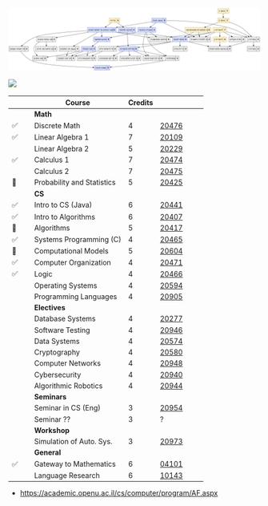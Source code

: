 
![](https://raw.githubusercontent.com/adielBm/cs-course-dependencies/refs/heads/main/diagram.svg)

![](https://progress-bar.xyz/48/?scale=120&width=140&progress_color=00D26A&suffix=%20out%20of%20120)

|         | Course                     | Credits   |                                                             |
| ------- | -------------------------- | --------- | ----------------------------------------------------------- |
|         | **Math**                   |           |                                                             |
| ✅       | Discrete Math              | 4         | [20476](https://www.openu.ac.il/courses/20476.htm)          |
| ✅       | Linear Algebra 1           | 7         | [20109](https://www.openu.ac.il/courses/20109.htm)          |
|         | Linear Algebra 2           | 5         | [20229](https://www.openu.ac.il/courses/20229.htm)          |
| ✅       | Calculus 1                 | 7         | [20474](https://www.openu.ac.il/courses/20474.htm)          |
|         | Calculus 2                 | 7         | [20475](https://www.openu.ac.il/courses/20475.htm)          |
| 🔄️     | Probability and Statistics | 5         | [20425](https://www.openu.ac.il/courses/20425.htm)          |
|         | **CS**                     |           |                                                             |
| ✅       | Intro to CS (Java)         | 6         | [20441](https://www.openu.ac.il/courses/20441.htm)          |
| ✅       | Intro to Algorithms        | 6         | [20407](https://www.openu.ac.il/courses/20407.htm)          |
| 🔄️     | Algorithms                 | 5         | [20417](https://www.openu.ac.il/courses/20417.htm)          |
| ✅       | Systems Programming (C)    | 4         | [20465](https://www.openu.ac.il/courses/20465.htm)          |
| 🔄️     | Computational Models       | 5         | [20604](https://www.openu.ac.il/courses/20604.htm)          |
| ✅       | Computer Organization      | 4         | [20471](https://www.openu.ac.il/courses/20471.htm)          |
| ✅       | Logic                      | 4         | [20466](https://www.openu.ac.il/courses/20466.htm)          |
|         | Operating Systems          | 4         | [20594](https://www.openu.ac.il/courses/20594.htm)          |
|         | Programming Languages      | 4         | [20905](https://www.openu.ac.il/courses/20905.htm)          |
|         | **Electives**              |           |                                                             |
|         | Database Systems           | 4         | [20277](https://www.openu.ac.il/courses/20277.htm)          |
|         | Software Testing           | 4         | [20946](https://www.openu.ac.il/courses/20946.htm)          |
|         | Data Systems               | 4         | [20574](https://www.openu.ac.il/courses/20574.htm)          |
|         | Cryptography               | 4         | [20580](https://www.openu.ac.il/courses/20580.htm)          |
|         | Computer Networks          | 4         | [20948](https://www.openu.ac.il/courses/20948.htm)          |
|         | Cybersecurity              | 4         | [20940](https://www.openu.ac.il/courses/20940.htm)          |
|         | Algorithmic Robotics       | 4         | [20944](https://www.openu.ac.il/courses/20944.htm)          |
|         | **Seminars**               |           |                                                             |
|         | Seminar in CS (Eng)        | 3         | [20954](https://www.openu.ac.il/courses/20954.htm)          |
|         | Seminar ??                 | 3         | ?                                                           |
|         | **Workshop**               |           |                                                             |
|         | Simulation of Auto. Sys.   | 3         | [20973](https://www.openu.ac.il/courses/20973.htm)          |
|         | **General**                |           |                                                             |
| ✅       | Gateway to Mathematics     | 6         | [04101](https://www.openu.ac.il/courses/04101.htm)          |
|         | Language Research          | 6         | [10143](https://www.openu.ac.il/courses/10143.htm)          |

- https://academic.openu.ac.il/cs/computer/program/AF.aspx
